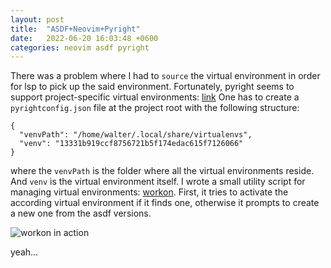 ```yaml
---
layout: post
title:  "ASDF+Neovim+Pyright"
date:   2022-06-20 16:03:48 +0600
categories: neovim asdf pyright
---
```


There was a problem where I had to `source` the virtual environment in order for lsp to pick up the said environment.
Fortunately, pyright seems to support project-specific virtual environments: [link](https://github.com/microsoft/pyright/issues/30#issuecomment-477892706)
One has to create a `pyrightconfig.json` file at the project root with the following structure:

```
{
  "venvPath": "/home/walter/.local/share/virtualenvs",
  "venv": "13331b919ccf8756721b5f174edac615f7126066"
}
```

where the `venvPath` is the folder where all the virtual environments reside. And `venv` is the virtual environment itself.
I wrote a small utility script for managing virtual environments: [workon](https://github.com/kuator/dotfiles/blob/main/bin/workon).
First, it tries to activate the according virtual environment if it finds one, otherwise it prompts to create a new one from the asdf versions.

![workon in action](https://user-images.githubusercontent.com/25168308/174585094-04efa04f-3df7-446c-aec1-6e8568ccc092.gif)

yeah...
